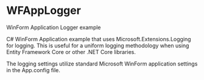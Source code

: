 # WFAppLogger
WinForm Application Logger example

C# WinForm Application example that uses Microsoft.Extensions.Logging for logging. 
This is useful for a uniform logging methodology when using Entity Framework Core or other .NET Core libraries.

The logging settings utilize standard Microsoft WinForm application settings in the App.config file.
